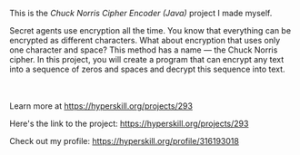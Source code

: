 This is the *Chuck Norris Cipher Encoder (Java)* project I made myself.


<p>Secret agents use encryption all the time. You know that everything can be encrypted as different characters. What about encryption that uses only one character and space? This method has a name — the Chuck Norris cipher. In this project, you will create a program that can encrypt any text into a sequence of zeros and spaces and decrypt this sequence into text.</p><br/><br/>Learn more at <a href="https://hyperskill.org/projects/293?utm_source=ide&utm_medium=ide&utm_campaign=ide&utm_content=project-card">https://hyperskill.org/projects/293</a>

Here's the link to the project: https://hyperskill.org/projects/293

Check out my profile: https://hyperskill.org/profile/316193018